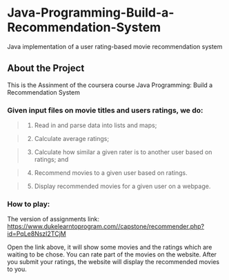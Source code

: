 # Java-Programming-Build-a-Recommendation-System

Java implementation of a user rating-based movie recommendation system

## About the Project

This is the Assinment of the coursera course Java Programming: Build a Recommendation System

### Given input files on movie titles and users ratings, we do:

> 1. Read in and parse data into lists and maps;

> 2. Calculate average ratings;

> 3. Calculate how similar a given rater is to another user based on ratings; and

> 4. Recommend movies to a given user based on ratings. 

> 5. Display recommended movies for a given user on a webpage.


### How to play:

The version of assignments link: https://www.dukelearntoprogram.com//capstone/recommender.php?id=PqLe8NszI2TCjM

Open the link above, it will show some movies and the ratings which are waiting to be chose.
You can rate part of the movies on the website.
After you submit your ratings, the website will display the recommended movies to you.
